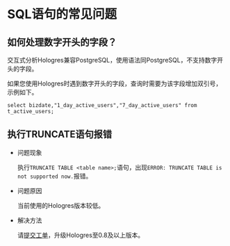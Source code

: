 # SQL语句的常见问题

## 如何处理数字开头的字段？

交互式分析Hologres兼容PostgreSQL，使用语法同PostgreSQL，不支持数字开头的字段。

如果您使用Hologres时遇到数字开头的字段，查询时需要为该字段增加双引号，示例如下。

```
select bizdate,"1_day_active_users","7_day_active_users" from t_active_users;
```

## 执行TRUNCATE语句报错

-   问题现象

    执行`TRUNCATE TABLE <table name>;`语句，出现`ERROR: TRUNCATE TABLE is not supported now.`报错。

-   问题原因

    当前使用的Hologres版本较低。

-   解决方法

    请[提交工单](https://workorder-intl.console.aliyun.com/)，升级Hologres至0.8及以上版本。



